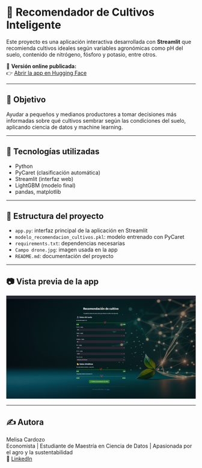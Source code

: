 # 🌱 Recomendador de Cultivos Inteligente

Este proyecto es una aplicación interactiva desarrollada con **Streamlit** que recomienda cultivos ideales según variables agronómicas como pH del suelo, contenido de nitrógeno, fósforo y potasio, entre otros.

🔗 **Versión online publicada:**  
👉 [Abrir la app en Hugging Face](https://huggingface.co/spaces/Melisa-Cardozo/cultivo-inteligente)

---

## 📌 Objetivo

Ayudar a pequeños y medianos productores a tomar decisiones más informadas sobre qué cultivos sembrar según las condiciones del suelo, aplicando ciencia de datos y machine learning.

---

## 🧠 Tecnologías utilizadas

- Python
- PyCaret (clasificación automática)
- Streamlit (interfaz web)
- LightGBM (modelo final)
- pandas, matplotlib

---

## 📁 Estructura del proyecto

- `app.py`: interfaz principal de la aplicación en Streamlit
- `modelo_recomendacion_cultivos.pkl`: modelo entrenado con PyCaret
- `requirements.txt`: dependencias necesarias
- `Campo drone.jpg`: imagen usada en la app
- `README.md`: documentación del proyecto

---

## 📷 Vista previa de la app

![Vista de la app funcionando](vista_app.png)

---

## ✍️ Autora

Melisa Cardozo  
Economista | Estudiante de Maestría en Ciencia de Datos | Apasionada por el agro y la sustentabilidad  
🔗 [LinkedIn](https://www.linkedin.com/in/melisacardozo)
